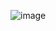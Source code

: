 ![image](https://github.com/RoshanYeah/Project-208/assets/98729871/6f4ee41f-84b8-4fd2-9fc3-a44d6daf71d9)
